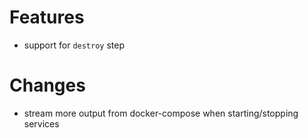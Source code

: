 # Features
- support for `destroy` step

# Changes
- stream more output from docker-compose when starting/stopping services
